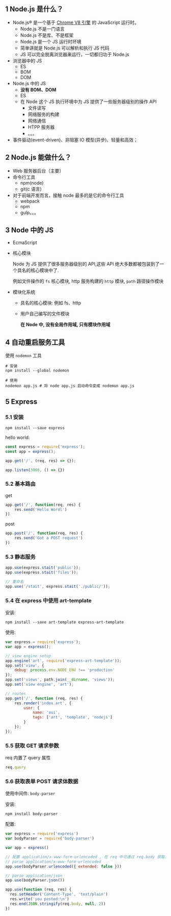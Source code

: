 ## 1 Node.js 是什么？

* Node.js® 是一个基于 [Chrome V8 引擎](https://v8.dev/) 的 JavaScript 运行时。
  * Node.js 不是一门语言
  * Node.js 不是库、不是框架
  * Node.js 是一个 JS 运行时环境
  * 简单讲就是 Node.js 可以解析和执行 JS 代码
  * JS 可以完全脱离浏览器来运行，一切都归功于 Node.js
* 浏览器中的 JS
  * ES
  * BOM
  * DOM
* Node.js 中的 JS
  * **没有 BOM、DOM**
  * ES
  * 在 Node 这个 JS 执行环境中为 JS 提供了一些服务器级别的操作 API
    * 文件读写
    * 网络服务的构建
    * 网络通信
    * HTPP 服务器
    * 。。。
* 事件驱动(event-driven)、非阻塞 IO 模型(异步)、轻量和高效；



## 2 Node.js 能做什么？

* Web 服务器后台（主要）
* 命令行工具
  * npm(node)
  * git(c 语言)
* 对于前端开发而言，接触 node 最多的是它的命令行工具
  * webpack
  * npm
  * gulp。。。



## 3 Node 中的 JS

* EcmaScript

* 核心模块

  Node 为 JS 提供了很多服务器级别的 API,这些 API 绝大多数都被包装到了一个具名的核心模块中了.

  例如文件操作的 `fs` 核心模块, http 服务构建的 `http` 模块, `path` 路径操作模块

* 模块化系统

  * 具名的核心模块: 例如 fs、http

  * 用户自己编写的文件模块

    **在 Node 中, 没有全局作用域, 只有模块作用域**



## 4 自动重启服务工具

使用 `nodemon` 工具

```shell
# 安装
npm install --global nodemon

# 使用
nodemon app.js # 将 node app.js 启动命令变成 nodemon app.js
```



## 5 Express

### 5.1 安装

```shell
npm install --save express
```

hello world:

```javascript
const express = require('express');
const app = express();

app.get('/', (req, res) => {});

app.listen(3000, () => {})
```



### 5.2 基本路由

get

```javascript
app.get('/', function(req, res) {
    res.send('Hello Wordl')
})
```

post

```javascript
app.post('/', function(req, res) {
    res.send('Got a POST request')
})
```



### 5.3 静态服务

```javascript
app.use(express.stait('public'));
app.use(express.stait('files'));

// 重命名
app.use('/stait', express.stait('./public/'));
```

### 5.4 在 express 中使用 art-template 

安装:

```shell
npm install --save art-template express-art-template
```

使用:

```javascript
var express = require('express');
var app = express();

// view engine setup
app.engine('art', require('express-art-template'));
app.set('view', {
    debug: process.env.NODE_ENV !== 'production'
});
app.set('views', path.join(__dirname, 'views'));
app.set('view engine', 'art');

// routes
app.get('/', function (req, res) {
    res.render('index.art', {
        user: {
            name: 'aui',
            tags: ['art', 'template', 'nodejs']
        }
    });
});
```



### 5.5 获取 GET 请求参数

req 内置了 query 属性

```javascript
req.query
```



### 5.6 获取表单 POST 请求体数据

使用中间件: `body-parser`



安装:

```shell
npm install body-parser
```

配置:

```javascript
var express = require('express')
var bodyParser = require('body-parser')

var app = express()

// 配置 application/x-www-form-urlencoded , 在 req 中可通过 req.body 获取请求体数据
// parse application/x-www-form-urlencoded
app.use(bodyParser.urlencoded({ extended: false }))

// parse application/json
app.use(bodyParser.json())

app.use(function (req, res) {
  res.setHeader('Content-Type', 'text/plain')
  res.write('you posted:\n')
  res.end(JSON.stringify(req.body, null, 2))
})
```

